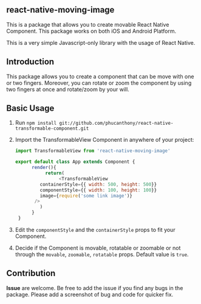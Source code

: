 ## react-native-moving-image

This is a package that allows you to create movable React Native Component. 
This package works on both iOS and Android Platform.  

This is a very simple Javascript-only library with the usage of React Native.
 
## Introduction
 This package allows you to create a component that can be move with one or two fingers.
 Moreover, you can rotate or zoom the component by using two fingers at once and rotate/zoom by your will.

## Basic Usage

1. Run `npm install git://github.com/phucanthony/react-native-transformable-component.git`  
1. Import the TransformableView Component in anywhere of your project:

    ```javascript
    import TransformableView from 'react-native-moving-image'
    
    export default class App extends Component {
	      render(){
		       return(
			        <TransformableView 
             containerStyle={{ width: 500, height: 500}}
             componentStyle={{ width: 100, height: 100}}
             image={require('some link image')}
           />
   		     )
	      }
     }
    ```
 1. Edit the `componentStyle` and the `containerStyle` props to fit your Component.
 1. Decide if the Component is movable, rotatable or zoomable or not through the `movable`, `zoomable`, `rotatable` props. Default value is `true`.
 
## Contribution
 
 **Issue** are welcome. Be free to add the issue if you find any bugs in the 
  package. Please add a screenshot of bug and code for quicker fix.
  